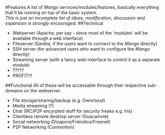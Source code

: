 #Features
A list of *Mango* services/modules/features, basically everything that'll be running on top of the basic system.  
*This is just an incomplete list of ideas, modification, discussion and expansion is strongly encouraged.*
##Technical
- Webserver (Apache, per say - since most of the 'modules' will be available through a web interface)
- Fileserver (Samba, if the users want to connect to the *Mango* directly)
- SSH server (for advanced users who want to configure the *Mango* directly)
- Streaming server (with a fancy web-interface to control it as a separate module)
- ?????
- PROFIT!!!

##Functional
All of these will be accessable through thier respective sub-domains on the webserver.
- File storage/sharing/backup (e.g. Owncloud)
- Media streaming (?)
- Chat (IRC/P2P encyrpted stuff for security freaks e.g. Iris)
- Clientless remote desktop server (Guacamole)
- Social networking (Disapora/Friendica/Freenet)
- P2P Networking (Commotion)
